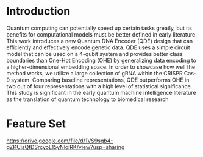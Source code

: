 # Introduction
Quantum computing can potentially speed up certain tasks greatly, but its benefits for computational models must be better defined in early literature. This work introduces a new Quantum DNA Encoder (QDE) design that can efficiently and effectively encode genetic data. QDE uses a simple circuit model that can be used on a 4-qubit system and provides better class boundaries than One-Hot Encoding (OHE) by generalizing data encoding to a higher-dimensional embedding space. In order to showcase how well the method works, we utilize a large collection of gRNA within the CRISPR Cas-9 system. Comparing baseline representations, QDE outperforms OHE in two out of four representations with a high level of statistical significance. This study is significant in the early quantum machine intelligence literature as the translation of quantum technology to biomedical research

# Feature Set
https://drive.google.com/file/d/1VS9sqb4-gZKUisQtDSrcyoL15yNlojRK/view?usp=sharing
